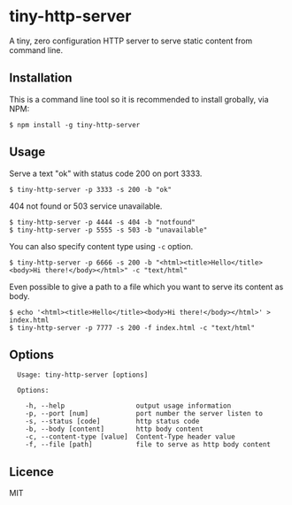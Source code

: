 # tiny-http-server

A tiny, zero configuration HTTP server to serve static content from command line.

## Installation

This is a command line tool so it is recommended to install grobally, via NPM:

```
$ npm install -g tiny-http-server
```

## Usage

Serve a text "ok" with status code 200 on port 3333.

```
$ tiny-http-server -p 3333 -s 200 -b "ok"
```

404 not found or 503 service unavailable.

```
$ tiny-http-server -p 4444 -s 404 -b "notfound"
$ tiny-http-server -p 5555 -s 503 -b "unavailable"
```

You can also specify content type using `-c` option.

```
$ tiny-http-server -p 6666 -s 200 -b "<html><title>Hello</title><body>Hi there!</body></html>" -c "text/html"
```

Even possible to give a path to a file which you want to serve its content as body.

```
$ echo '<html><title>Hello</title><body>Hi there!</body></html>' > index.html
$ tiny-http-server -p 7777 -s 200 -f index.html -c "text/html"
```

## Options

```
  Usage: tiny-http-server [options]

  Options:

    -h, --help                  output usage information
    -p, --port [num]            port number the server listen to
    -s, --status [code]         http status code
    -b, --body [content]        http body content
    -c, --content-type [value]  Content-Type header value
    -f, --file [path]           file to serve as http body content
```

## Licence

MIT
